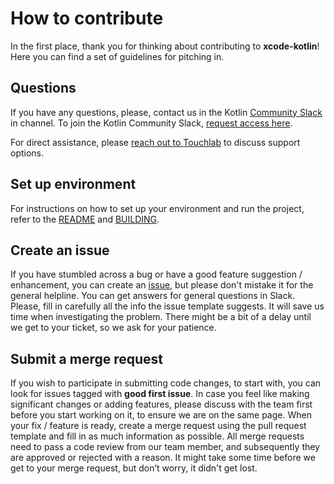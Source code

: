 # How to contribute

In the first place, thank you for thinking about contributing to **xcode-kotlin**!
Here you can find a set of guidelines for pitching in.

## Questions

If you have any questions, please, contact us in the Kotlin [Community Slack](https://kotlinlang.slack.com/) in 
<channel-name> channel. To join the Kotlin Community Slack, [request access here](http://slack.kotlinlang.org/).

For direct assistance, please [reach out to Touchlab](https://touchlab.co/contact-us/) to discuss support options.

## Set up environment

For instructions on how to set up your environment and run the project, refer to the 
[README](https://github.com/touchlab/xcode-kotlin/blob/main/README.md) and 
[BUILDING](https://github.com/touchlab/xcode-kotlin/blob/main/BUILDING.md).

## Create an issue

If you have stumbled across a bug or have a good feature suggestion / enhancement, you can create an 
[issue](https://github.com/touchlab/xcode-kotlin/issues), but please don't mistake it for the general helpline. You can 
get answers for general questions in Slack. Please, fill in carefully all the info the issue template suggests. It will 
save us time when investigating the problem. There might be a bit of a delay until we get to your ticket, so we ask for 
your patience.

## Submit a merge request

If you wish to participate in submitting code changes, to start with, you can look for issues tagged with **good first 
issue**. In case you feel like making significant changes or adding features, please discuss with the team first before 
you start working on it, to ensure we are on the same page. When your fix / feature is ready, create a merge request 
using the pull request template and fill in as much information as possible. All merge requests need to pass a code 
review from our team member, and subsequently they are approved or rejected with a reason. It might take some time 
before we get to your merge request, but don’t worry, it didn't get lost.

